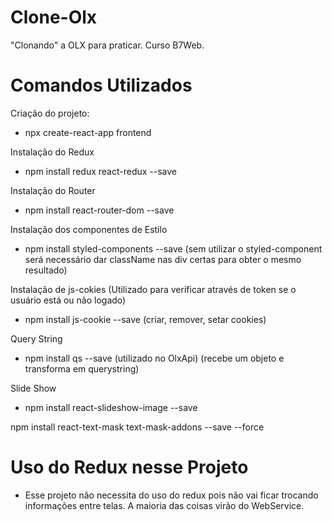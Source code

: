 # Clone-Olx
"Clonando" a OLX para praticar. Curso B7Web. 

# Comandos Utilizados
Criação do projeto:
- npx create-react-app frontend

Instalação do Redux
- npm install redux react-redux --save

Instalação do Router
- npm install react-router-dom --save

Instalação dos componentes de Estilo
- npm install styled-components --save  (sem utilizar o styled-component será necessário dar className nas div certas para obter o mesmo resultado)

Instalação de js-cokies
(Utilizado para verificar através de token se o usuário está ou não logado)
- npm install js-cookie --save (criar, remover, setar cookies)

Query String
- npm install qs --save (utilizado no OlxApi) (recebe um objeto e transforma em querystring)

Slide Show
- npm install react-slideshow-image --save

npm install react-text-mask text-mask-addons --save --force


# Uso do Redux nesse Projeto
- Esse projeto não necessita do uso do redux pois não vai ficar trocando informações entre telas. A maioria das coisas virão do WebService.